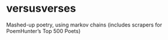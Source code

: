 # versusverses
Mashed-up poetry, using markov chains (includes scrapers for PoemHunter’s Top 500 Poets)
